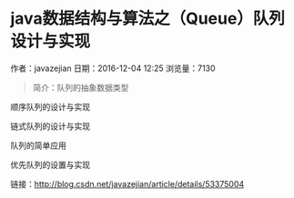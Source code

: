 # java数据结构与算法之（Queue）队列设计与实现
作者：javazejian
日期：2016-12-04 12:25
浏览量：7130
> 简介：队列的抽象数据类型



顺序队列的设计与实现



链式队列的设计与实现



队列的简单应用



优先队列的设置与实现

 链接：http://blog.csdn.net/javazejian/article/details/53375004
